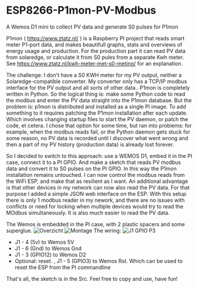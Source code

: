 # ESP8266-P1mon-PV-Modbus

A Wemos D1 mini to collect PV data and generate S0 pulses for P1mon 

P1mon  ( https://www.ztatz.nl/ ) is a Raspberry PI project that reads smart meter P1-port data, and makes beautifull graphs, stats and overviews of energy usage and production. For the production part it  can read PV data from solaredge, or calculate it from S0 pules from a separate Kwh meter. See https://www.ztatz.nl/kwh-meter-met-s0-meting/ for an explanation.

The challenge: I don't have a S0 KWH meter for my PV output, neither a Solaredge-compatible converter. My converter only has a TCP/IP modbus interface for the PV output and all sorts of other data..
P1mon is completely written in Python. So the logical thing is: make some Python code to read the modbus and enter the PV data straight into the P1mon database. But the problem is: p1mon is distributed and installed as a single PI image. To add something to it requires patching the P1mon installation after each update. Which involves changing startup files to start the PV daemon, or patch the code, et cetera. I chose that option for some time, but ran into problems: for example, when the modbus reads fail, or the Python daemon gets stuck for some reason, no PV data is recorded until I discover what went wrong and then a part of my PV history (production data) is already lost forever.

So I decided to switch to this approach: use a WEMOS D1, embed it in the PI case, connect it to a PI GPIO. And make a sketch that reads PV modbus data and convert it to S0 pulses on the PI GPIO. In this way the P1mon installation remains untouched. I can now control the modbus reads from the WiFi ESP, and make that as resilient as I want.
An additional advantage is that other devices in my network can now also read the PV data. For that purpose I added a simple JSON web interface on the ESP. With this setup there is only 1 modbus reader in my nework, and there are no issues with conflicts or need for locking when multiple devices would try to read the MOdbus simultaneously. It is also much easier to read the PV data.

The Wemos is embedded in the PI case, with 2 plastic spacers and some superglue.
![Overzicht](https://user-images.githubusercontent.com/80706499/162152017-5d35b2ba-c220-49d5-91f4-9ff5049de672.jpg)
![Montage](https://user-images.githubusercontent.com/80706499/162152091-15ab0248-f15e-4c5b-803f-92fe24e45866.jpg)
The wiring:
![J1 GPIO P3](https://user-images.githubusercontent.com/80706499/162152147-dae0eb5f-651e-4fd1-a4cd-8a8abf5f6cbb.jpg)
- J1 - 4 (5v) to Wemos 5V
- J1 - 6 (Gnd) to Wemos Gnd
- J1 - 3 (GPIO12) to Wemos D2
- Optional: reset. , J1 - 5 (GPIO3) to Wemos Rst. Which can be used to reset the ESP from the PI commandline


That's all, the sketch is in the Src. Feel free to copy and use, have fun!



